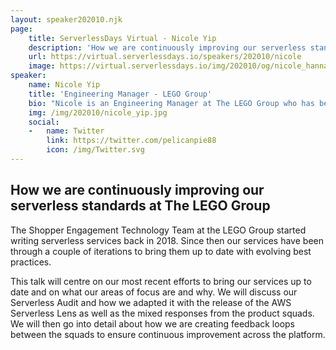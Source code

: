 ```yaml
---
layout: speaker202010.njk
page:
    title: ServerlessDays Virtual - Nicole Yip
    description: 'How we are continuously improving our serverless standards at The LEGO Group'
    url: https://virtual.serverlessdays.io/speakers/202010/nicole
    image: https://virtual.serverlessdays.io/img/202010/og/nicole_hannah_card.png
speaker:
    name: Nicole Yip
    title: 'Engineering Manager - LEGO Group'
    bio: "Nicole is an Engineering Manager at The LEGO Group who has been working as an Infrastructure and DevOps engineer for over 5 years mostly as a consultant helping teams of all sizes get their services into AWS. Her roles have often become the catch all for everything non-application-developer but that matches her passions for AWS, Infrastructure as Code, CI/CD and Security."
    img: /img/202010/nicole_yip.jpg
    social:
    -   name: Twitter
        link: https://twitter.com/pelicanpie88
        icon: /img/Twitter.svg
---
```


## How we are continuously improving our serverless standards at The LEGO Group

The Shopper Engagement Technology Team at the LEGO Group started writing serverless services back in 2018. Since then our services have been through a couple of iterations to bring them up to date with evolving best practices. 

This talk will centre on our most recent efforts to bring our services up to date and on what our areas of focus are and why. We will discuss our Serverless Audit and how we adapted it with the release of the AWS Serverless Lens as well as the mixed responses from the product squads. We will then go into detail about how we are creating feedback loops between the squads to ensure continuous improvement across the platform.